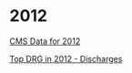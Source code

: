 # 2012 

[CMS Data for 2012](https://data.cms.gov/Medicare-Inpatient/Inpatient-Prospective-Payment-System-IPPS-Provider/xpsg-6hup) 




[Top DRG in 2012 - Discharges](http://mvigoda.github.io/datasets/Year_2012/Top_Discharges_2012.html)  


